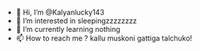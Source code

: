 - 👋 Hi, I’m @Kalyanlucky143
- 👀 I’m interested in sleepingzzzzzzzz
- 🌱 I’m currently learning nothing
- 📫 How to reach me  ?              kallu muskoni gattiga talchuko!

<!---
Kalyanlucky143/Kalyanlucky143 is a ✨ special ✨ repository because its `README.md` (this file) appears on your GitHub profile.
You can click the Preview link to take a look at your changes.
--->
